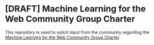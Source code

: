 [DRAFT] Machine Learning for the Web Community Group Charter
=======

This repository is used to solicit input from the community regarding the
[Machine Learning for the Web Community Group Charter](https://webmachinelearning.github.io/charter/).
